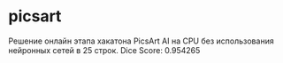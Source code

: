 # picsart
Решение онлайн этапа хакатона PicsArt AI на CPU без использования нейронных сетей в 25 строк. Dice Score: 0.954265
